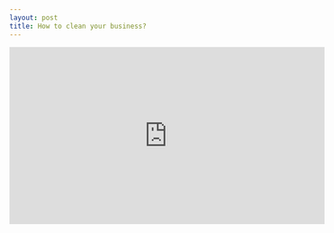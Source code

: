 ```yaml
---
layout: post
title: How to clean your business?
---
```

<iframe width="560" height="315" src="https://www.youtube.com/embed/ctMGmodwGas" title="YouTube video player" frameborder="0" allow="accelerometer; autoplay; clipboard-write; encrypted-media; gyroscope; picture-in-picture" allowfullscreen></iframe>